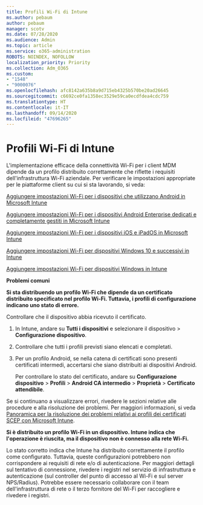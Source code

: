 ```yaml
---
title: Profili Wi-Fi di Intune
ms.author: pebaum
author: pebaum
manager: scotv
ms.date: 07/28/2020
ms.audience: Admin
ms.topic: article
ms.service: o365-administration
ROBOTS: NOINDEX, NOFOLLOW
localization_priority: Priority
ms.collection: Adm_O365
ms.custom:
- "1548"
- "9000076"
ms.openlocfilehash: afc8142a635b8a9d715eb4325b570be20ad26645
ms.sourcegitcommit: c6692ce0fa1358ec3529e59ca0ecdfdea4cdc759
ms.translationtype: HT
ms.contentlocale: it-IT
ms.lasthandoff: 09/14/2020
ms.locfileid: "47696265"
---
```

# <a name="intune-wi-fi-profiles"></a>Profili Wi-Fi di Intune

L'implementazione efficace della connettività Wi-Fi per i client MDM dipende da un profilo distribuito correttamente che riflette i requisiti dell'infrastruttura Wi-Fi aziendale. Per verificare le impostazioni appropriate per le piattaforme client su cui si sta lavorando, si veda: 

[Aggiungere impostazioni Wi-Fi per i dispositivi che utilizzano Android in Microsoft Intune](https://docs.microsoft.com/intune/wi-fi-settings-android)

[Aggiungere impostazioni Wi-Fi per i dispositivi Android Enterprise dedicati e completamente gestiti in Microsoft Intune](https://docs.microsoft.com/intune/wi-fi-settings-android-enterprise)

[Aggiungere impostazioni Wi-Fi per i dispositivi iOS e iPadOS in Microsoft Intune](https://docs.microsoft.com/intune/wi-fi-settings-ios)

[Aggiungere impostazioni Wi-Fi per dispositivi Windows 10 e successivi in Intune](https://docs.microsoft.com/intune/wi-fi-settings-windows)

[Aggiungere impostazioni Wi-Fi per dispositivi Windows in Intune](https://docs.microsoft.com/intune/wi-fi-settings-import-windows-8-1)

**Problemi comuni**

**Si sta distribuendo un profilo Wi-Fi che dipende da un certificato distribuito specificato nel profilo Wi-Fi. Tuttavia, i profili di configurazione indicano uno stato di errore.**

Controllare che il dispositivo abbia ricevuto il certificato.

1. In Intune, andare su **Tutti i dispositivi** e selezionare il dispositivo > **Configurazione dispositivo**.

2. Controllare che tutti i profili previsti siano elencati e completati.

3. Per un profilo Android, se nella catena di certificati sono presenti certificati intermedi, accertarsi che siano distribuiti ai dispositivi Android.

    Per controllare lo stato del certificato, andare su **Configurazione dispositivo** > **Profili** > **Android CA intermedio** > **Proprietà** > **Certificato attendibile**.

Se si continuano a visualizzare errori, rivedere le sezioni relative alle procedure e alla risoluzione dei problemi. Per maggiori informazioni, si veda [Panoramica per la risoluzione dei problemi relativi ai profili dei certificati SCEP con Microsoft Intune](https://support.microsoft.com/help/4457481/troubleshooting-scep-certificate-profile-deployment-in-intune).

**Si è distribuito un profilo Wi-Fi in un dispositivo. Intune indica che l'operazione è riuscita, ma il dispositivo non è connesso alla rete Wi-Fi.**

Lo stato corretto indica che Intune ha distribuito correttamente il profilo come configurato. Tuttavia, queste configurazioni potrebbero non corrispondere ai requisiti di rete e/o di autenticazione. Per maggiori dettagli sul tentativo di connessione, rivedere i registri nel servizio di infrastruttura e autenticazione (sul controller del punto di accesso al Wi-Fi e sul server NPS/Radius). Potrebbe essere necessario collaborare con il team dell'infrastruttura di rete o il terzo fornitore del Wi-Fi per raccogliere e rivedere i registri.